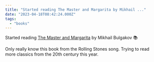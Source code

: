 ```yaml
---
title: "Started reading The Master and Margarita by Mikhail ..."
date: "2023-04-18T08:42:24.000Z"
tags: 
  - "books"
---
```


Started reading [The Master and Margarita](https://micro.blog/books/9780143108276) by Mikhail Bulgakov 📚

Only really know this book from the Rolling Stones song. Trying to read more classics from the 20th century this year.
